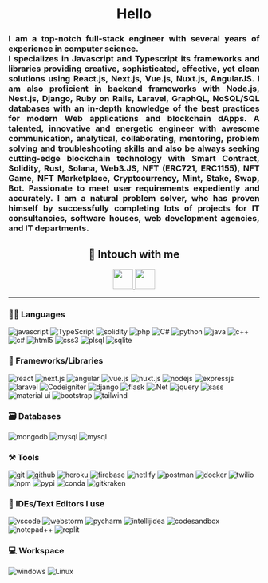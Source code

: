 <h1 align="center">Hello</h1>

<h3 align="justify">I am a top-notch full-stack engineer with several years of experience in computer science.  <br/>
I specializes in Javascript and Typescript its frameworks and libraries providing creative, sophisticated, effective, yet clean solutions using React.js, Next.js, Vue.js, Nuxt.js, AngularJS.
I am also proficient in backend frameworks with Node.js, Nest.js, Django, Ruby on Rails, Laravel, GraphQL, NoSQL/SQL databases with an in-depth knowledge of the best practices for modern Web applications and blockchain dApps.
A talented, innovative and energetic engineer with awesome communication, analytical, collaborating, mentoring, problem solving and troubleshooting skills and also be always seeking cutting-edge blockchain technology with Smart Contract, Solidity, Rust, Solana, Web3.JS, NFT (ERC721, ERC1155), NFT Game, NFT Marketplace, Cryptocurrency, Mint, Stake, Swap, Bot.
Passionate to meet user requirements expediently and accurately.
I am a natural problem solver, who has proven himself by successfully completing lots of projects for IT consultancies, software houses, web development agencies, and IT departments.</3>

<h2 align="center">🤝 Intouch with me </h2>
<div align="center">
    <a href="mailto:topcoder728@gmail.com">
        <img src='https://img.icons8.com/fluency/344/gmail-new.png' height="40">
    </a>
    <a href="https://join.skype.com/invite/HiriR44NBKm0">
        <img src='https://img.icons8.com/color/344/skype.png' height="40">
    </a>
</div>

---
### 🧑‍💻 Languages
![javascript](https://img.shields.io/badge/JavaScript-323330?style=for-the-badge&logo=javascript&logoColor=blue)
![TypeScript](https://img.shields.io/badge/TypeScript-007ACC?style=for-the-badge&logo=typescript&logoColor=white)
![solidity](https://img.shields.io/badge/Solidity-323330?style=for-the-badge&logo=solidity&logoColor=F7DF1E)
![php](https://img.shields.io/badge/php-323330?style=for-the-badge&logo=php&logoColor=blue)
![C#](https://img.shields.io/badge/csharp-FFD43B?style=for-the-badge&logo=c#&logoColor=green)
![python](https://img.shields.io/badge/Python-FFD43B?style=for-the-badge&logo=python&logoColor=darkgreen)
![java](https://img.shields.io/badge/Java-ED8B00?style=for-the-badge&logo=java&logoColor=white)
![c++](https://img.shields.io/badge/C%2B%2B-00599C?style=for-the-badge&logo=c%2B%2B&logoColor=white)
![c#](https://img.shields.io/badge/C%2B%2B-00599C?style=for-the-badge&logo=c%2B%2B&logoColor=white)
![html5](https://img.shields.io/badge/HTML5-E34F26?style=for-the-badge&logo=html5&logoColor=white)
![css3](https://img.shields.io/badge/CSS3-1572B6?style=for-the-badge&logo=css3&logoColor=white)
![plsql](https://img.shields.io/badge/PLSQL-F80000?style=for-the-badge&logo=oracle&logoColor=black)
![sqlite](https://img.shields.io/badge/SQLite-07405E?style=for-the-badge&logo=sqlite&logoColor=white)

### 🧩 Frameworks/Libraries
![react](https://img.shields.io/badge/React-20232A?style=for-the-badge&logo=react&logoColor=61DAFB)
![next.js](https://img.shields.io/badge/next-323330?style=for-the-badge&logo=next.js&logoColor=black)
![angular](https://img.shields.io/badge/Angular-323330?style=for-the-badge&logo=Angular&logoColor=red)
![vue.js](https://img.shields.io/badge/vue-323330?style=for-the-badge&logo=vue.js&logoColor=green)
![nuxt.js](https://img.shields.io/badge/Nuxt.js-323330?style=for-the-badge&logo=nuxt.js&logoColor=green)
![nodejs](https://img.shields.io/badge/Node.js-339933?style=for-the-badge&logo=nodedotjs&logoColor=white)
![expressjs](https://img.shields.io/badge/Express.js-000000?style=for-the-badge&logo=express&logoColor=white)
![laravel](https://img.shields.io/badge/laravel-323330?style=for-the-badge&logo=laravel&logoColor=red)
![Codeigniter](https://img.shields.io/badge/codeigniter-323330?style=for-the-badge&logo=codeigniter&logoColor=red)
![django](https://img.shields.io/badge/django-323330?style=for-the-badge&logo=django&logoColor=green)
![flask](https://img.shields.io/badge/Flask-000000?style=for-the-badge&logo=flask&logoColor=white)
![.Net](https://img.shields.io/badge/.Net-323330?style=for-the-badge&logo=.net&logoColor=white)
![jquery](https://img.shields.io/badge/jQuery-0769AD?style=for-the-badge&logo=jquery&logoColor=white)
![sass](https://img.shields.io/badge/Sass-CC6699?style=for-the-badge&logo=sass&logoColor=white)
![material ui](https://img.shields.io/badge/Material%20UI-007FFF?style=for-the-badge&logo=mui&logoColor=white)
![bootstrap](https://img.shields.io/badge/Bootstrap-563D7C?style=for-the-badge&logo=bootstrap&logoColor=white)
![tailwind](https://img.shields.io/badge/TailwindCss-323330?style=for-the-badge&logo=tailwindcss&logoColor=blue)


### 🗃️ Databases
![mongodb](https://img.shields.io/badge/MongoDB-4EA94B?style=for-the-badge&logo=mongodb&logoColor=white)
![mysql](https://img.shields.io/badge/MySQL-005C84?style=for-the-badge&logo=mysql&logoColor=white)
![mysql](https://img.shields.io/badge/postgresql-323330?style=for-the-badge&logo=postgresql&logoColor=blue)

### ⚒️ Tools
![git](https://img.shields.io/badge/GIT-E44C30?style=for-the-badge&logo=git&logoColor=white)
![github](https://img.shields.io/badge/GitHub-100000?style=for-the-badge&logo=github&logoColor=white)
![heroku](https://img.shields.io/badge/Heroku-430098?style=for-the-badge&logo=heroku&logoColor=white)
![firebase](https://img.shields.io/badge/firebase-ffca28?style=for-the-badge&logo=firebase&logoColor=black)
![netlify](https://img.shields.io/badge/Netlify-00C7B7?style=for-the-badge&logo=netlify&logoColor=white)
![postman](https://img.shields.io/badge/Postman-FF6C37?style=for-the-badge&logo=Postman&logoColor=white)
![docker](https://img.shields.io/badge/Docker-2CA5E0?style=for-the-badge&logo=docker&logoColor=white)
![twilio](https://img.shields.io/badge/Twilio-F22F46?style=for-the-badge&logo=Twilio&logoColor=white)
![npm](https://img.shields.io/badge/npm-CB3837?style=for-the-badge&logo=npm&logoColor=white)
![pypi](https://img.shields.io/badge/pypi-3775A9?style=for-the-badge&logo=pypi&logoColor=white)
![conda](https://img.shields.io/badge/conda-342B029.svg?&style=for-the-badge&logo=anaconda&logoColor=white)
![gitkraken](https://img.shields.io/badge/GitKraken-179287?style=for-the-badge&logo=GitKraken&logoColor=white)

### 🧠 IDEs/Text Editors I use
![vscode](https://img.shields.io/badge/Visual_Studio_Code-0078D4?style=for-the-badge&logo=visual%20studio%20code&logoColor=white)
![webstorm](https://img.shields.io/badge/WebStorm-000000?style=for-the-badge&logo=WebStorm&logoColor=white)
![pycharm](https://img.shields.io/badge/PyCharm-000000.svg?&style=for-the-badge&logo=PyCharm&logoColor=white)
![intellijidea](https://img.shields.io/badge/IntelliJIDEA-000000.svg?style=for-the-badge&logo=intellij-idea&logoColor=white)
![codesandbox](https://img.shields.io/badge/Codesandbox-000000?style=for-the-badge&logo=CodeSandbox&logoColor=white)
![notepad++](https://img.shields.io/badge/Notepad++-90E59A.svg?style=for-the-badge&logo=notepad%2B%2B&logoColor=black)
![replit](https://img.shields.io/badge/replit-667881?style=for-the-badge&logo=replit&logoColor=white)

### 💻 Workspace
![windows](https://img.shields.io/badge/Windows-0078D6?style=for-the-badge&logo=windows&logoColor=white)
![Linux](https://img.shields.io/badge/Linux-0096D6?style=for-the-badge&logo=linux&logoColor=white)
